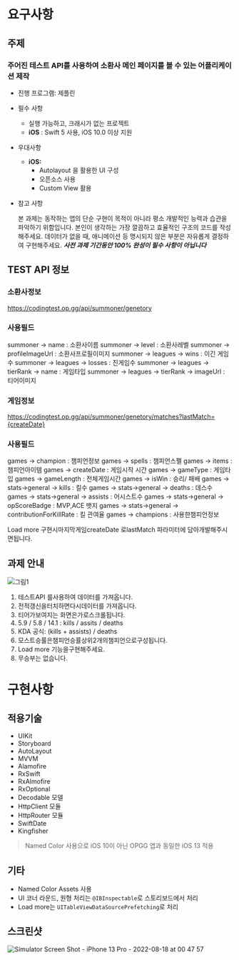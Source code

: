 # 요구사항

## 주제

### 주어진 테스트 API를 사용하여 소환사 메인 페이지를 볼 수 있는 어플리케이션 제작

- 진행 프로그램: 제플린

- 필수 사항
    - 실행 가능하고, 크래시가 없는 프로젝트
    - **iOS** : Swift 5 사용, iOS 10.0 이상 지원
- 우대사항
    - **iOS:**
        - Autolayout 을 활용한 UI 구성
        - 오픈소스 사용
        - Custom View 활용
- 참고 사항
    
    본 과제는 동작하는 앱의 단순 구현이 목적이 아니라 평소 개발적인 능력과 습관을 파악하기 위함입니다.  본인이 생각하는 가장 깔끔하고 효율적인 구조의 코드를 작성해주세요.
    데이터가 없을 때, 애니메이션 등 명시되지 않은 부분은 자유롭게 결정하여 구현해주세요.
    ***사전 과제 기간동안 100% 완성이 필수 사항이 아닙니다***
    

## TEST API 정보

### 소환사정보

https://codingtest.op.gg/api/summoner/genetory

### 사용필드

summoner → name : 소환사이름
summoner → level : 소환사레벨
summoner → profileImageUrl : 소환사프로필이미지
summoner → leagues → wins : 이긴 게임수
summoner → leagues → losses : 진게임수
summoner → leagues → tierRank → name : 게임타입
summoner → leagues → tierRank → imageUrl : 티어이미지

### 게임정보

https://codingtest.op.gg/api/summoner/genetory/matches?lastMatch={createDate}

### 사용필드

games → champion : 챔피언정보
games → spells : 챔피언스펠
games → items : 챔피언아이템
games → createDate : 게임시작 시간
games → gameType : 게임타입
games → gameLength : 전체게임시간
games → isWin : 승리/ 패배
games → stats->general → kills : 킬수
games → stats->general → deaths : 데스수
games → stats->general → assists : 어시스트수
games → stats->general → opScoreBadge : MVP,ACE 뱃지
games → stats->general → contributionForKillRate : 킬 관여율
games → champions : 사용한챔피언정보

Load more 구현시마지막게임createDate 로lastMatch 파라미터에 담아개발해주시면됩니다.

## 과제 안내

![그림1](https://user-images.githubusercontent.com/888140/185182055-a28ea0e9-cf7a-4ae0-9915-7ba6ec212553.jpeg)

1. 테스트API 를사용하여 데이터를 가져옵니다.
2. 전적갱신을터치하면다시데이터를 가져옵니다.
3. 티어가보여지는 화면은가로스크롤됩니다.
4. 5.9 / 5.8 / 14.1 : kills / assits / deaths
5. KDA 공식: (kills + assists) / deaths
6. 모스트승률은챔피언승률상위2개의챔피언으로구성됩니다.
7. Load more 기능을구현해주세요.
8. 무승부는 없습니다.

# 구현사항

## 적용기술

* UIKit
* Storyboard
* AutoLayout
* MVVM
* Alamofire
* RxSwift
* RxAlmofire
* RxOptional
* Decodable 모델
* HttpClient 모듈
* HttpRouter 모듈
* SwiftDate
* Kingfisher

> Named Color 사용으로 iOS 10이 아닌 OPGG 앱과 동일한 iOS 13 적용

## 기타
* Named Color Assets 사용
* UI 코너 라운드, 원형 처리는 `@IBInspectable`로 스토리보드에서 처리
* Load more는 `UITableViewDataSourcePrefetching`로 처리

## 스크린샷

![Simulator Screen Shot - iPhone 13 Pro - 2022-08-18 at 00 47 57](https://user-images.githubusercontent.com/888140/185184628-d6f345ed-8499-48fc-b87c-715c47cf8125.png)